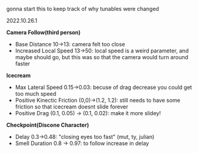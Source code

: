 gonna start this to keep track of why tunables were changed

2022.10.26.1

**Camera Follow(third person)**

- Base Distance 10->13: camera felt too close
- Increased Local Speed 13->50: local speed is a weird parameter, and maybe should go, but this was so that the camera would turn around faster


**Icecream**
- Max Lateral Speed 0.15->0.03: becuse of drag decrease you could get too much speed
- Positive Kinectic Friction (0,0)->(1.2, 1.2): still needs to have some friction so that icecream doesnt slide forever
- Positive Drag (0.1, 0.05) -> (0.1, 0.02): make it more slidey!

**Checkpoint(Discone Character)**

- Delay 0.3->0.48: "closing eyes too fast" (mut, ty, julian)
- Smell Duration 0.8 -> 0.97: to follow increase in delay


